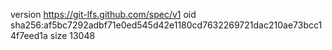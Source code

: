 version https://git-lfs.github.com/spec/v1
oid sha256:af5bc7292adbf71e0ed545d42e1180cd7632269721dac210ae73bcc14f7eed1a
size 13048
